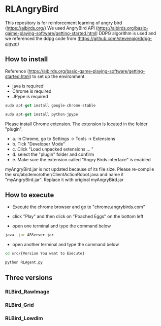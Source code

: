 # RLAngryBird

This repository is for reinforcement learning of angry bird (https://aibirds.org/)
We used AngryBird API (https://aibirds.org/basic-gaime-playing-software/getting-started.html)
DDPG algorithm is used and we referenced the ddpg code from (https://github.com/stevenpig/ddpg-aigym)

## How to install

Reference (https://aibirds.org/basic-game-playing-software/getting-started.html) to set up the environment.

- java is required
- Chrome is required
- JPype is required

```javascript
sudo apt-get install google-chrome-stable
```

```javascript
sudo apt-get install python-jpype
```
Please install Chrome extension.
The extension is located in the folder "plugin".

- a. In Chrome, go to Settings -> Tools -> Extensions
- b. Tick "Developer Mode"
- c. Click "Load unpacked extensions ... "
- d. select the "plugin" folder and confirm
- e. Make sure the extension called "Angry Birds interface" is enabled

myAngryBird.jar is not updated because of its file size.
Please re-compile the src/ab/demo/other/ClientActionRobot.java and name it "myAngryBird.jar".
Replace it with original myAngryBird.jar

## How to execute

 - Execute the chrome browser and go to "chrome.angrybirds.com"
 - click "Play" and then click on "Poached Eggs" on the bottom left
 
 - open one terminal and type the command below
 
 ```sh
java -jar ABServer.jar
```


 - open another terminal and type the command below

 ```sh
cd src/{Version You want to Execute}

python RLAgent.py
```


## Three versions

  ### RLBird_RawImage
  ### RLBird_Grid
  ### RLBird_Lowdim
 
